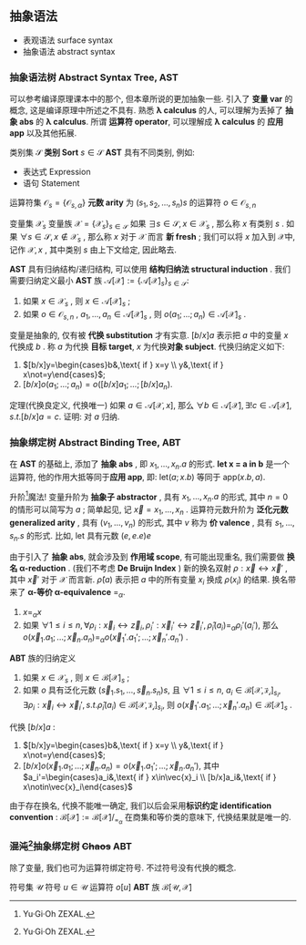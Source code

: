 ## 抽象语法
- 表观语法 surface syntax
- 抽象语法 abstract syntax

### 抽象语法树 Abstract Syntax Tree, AST

可以参考编译原理课本中的那个, 但本章所说的更加抽象一些. 
引入了 **变量 var** 的概念, 这是编译原理中所述之不具有.
熟悉 **λ calculus** 的人, 可以理解为丢掉了 **抽象 abs** 的 **λ calculus**.
所谓 **运算符 operator**, 可以理解成 **λ calculus** 的 **应用 app** 以及其他拓展. 

类别集 $\mathcal{S}$
**类别 Sort** $s\in\mathcal{S}$
**AST** 具有不同类别, 例如:
- 表达式 Expression
- 语句 Statement

运算符集 $\mathcal{O}_s=\{\mathcal{O}_{s,\alpha}\}$
**元数 arity** 为 $(s_1, s_2, ..., s_n)s$ 的运算符 $o\in\mathcal{O}_{s,n}$

变量集 $\mathcal{X}_s$
变量族 $\mathcal{X}=\{\mathcal{X}_s\}_{s\in\mathcal{S}}$
如果 $\exists s\in\mathcal{S}, x\in\mathcal{X}_s$ , 那么称 $x$ 有类别 $s$ .
如果 $\forall s\in\mathcal{S}, x\notin\mathcal{X}_s$ , 那么称 $x$ 对于 $\mathcal{X}$ 而言 **新 fresh** ;
我们可以将 $x$ 加入到 $\mathcal{X}$中, 记作 $\mathcal{X}, x$ ,
其中类别 $s$ 由上下文给定, 因此略去. 


**AST** 具有归纳结构/递归结构, 可以使用 **结构归纳法 structural induction** .
我们需要归纳定义最小 **AST** 族 $\mathcal{A}[\mathcal{X}]:=\{\mathcal{A}[\mathcal{X}]_s\}_{s\in \mathcal{S}}$:
1. 如果 $x\in\mathcal{X}_s$ , 则 $x\in\mathcal{A}[\mathcal{X}]_s$ ;
2. 如果 $o\in\mathcal{O}_{s,n}$ , $a_1, ..., a_n\in\mathcal{A}[\mathcal{X}]_s$ , 则 $o(a_1; ...; a_n)\in\mathcal{A}[\mathcal{X}]_s$ .


变量是抽象的, 仅有被 **代换 substitution** 才有实意.
$[b/x]a$ 表示把 $a$ 中的变量 $x$ 代换成 $b$ .
称 $a$ 为代换 **目标 target**, $x$ 为代换**对象 subject**.
代换归纳定义如下:
1. $[b/x]y=\begin{cases}b&,\text{ if } x=y \\ y&,\text{ if } x\not=y\end{cases}$;
2. $[b/x]o(a_1; ...; a_n)=o([b/x]a_1; ...; [b/x]a_n)$.


定理(代换良定义, 代换唯一)
如果 $a\in\mathcal{A}[\mathcal{X}, x]$, 那么 $\forall b\in\mathcal{A}[\mathcal{X}], \exists! c\in\mathcal{A}[\mathcal{X}], s.t. [b/x]a=c$.
证明: 对 $a$ 归纳. 


### 抽象绑定树 Abstract Binding Tree, ABT

在 **AST** 的基础上, 添加了 **抽象 abs** , 即 $x_1, ..., x_n.a$ 的形式.
**let x = a in b** 是一个运算符, 他的作用大抵等同于**应用 app**, 即:
$\text{let}(a; x.b)$ 等同于 $\text{app}(x.b, a)$.

升阶[^zexal]魔法!
变量升阶为 **抽象子 abstractor** , 具有 $x_1, ..., x_n.a$ 的形式, 其中 $n=0$ 的情形可以简写为 $a$ ; 简单起见, 记 $\vec{x}=x_1, ..., x_n$ .
运算符元数升阶为 **泛化元数 generalized arity** , 具有 $(v_1, ..., v_n)$ 的形式, 其中 $v$ 称为 **价 valence** , 具有 $s_1,...,s_n.s$ 的形式.
比如, $\text{let}$ 具有元数 $(e, e.e)e$

由于引入了 **抽象 abs**, 就会涉及到 **作用域 scope**,
有可能出现重名, 我们需要做 **换名 α-reduction** .
(我们不考虑 **De Bruijn Index** )
新的换名双射 $\rho:\vec{x}↔\vec{x}'$ , 其中 $\vec{x}'$ 对于 $\mathcal{X}$ 而言新.
$\hat\rho(a)$ 表示把 $a$ 中的所有变量 $x_i$ 换成 $\rho(x_i)$ 的结果.
换名带来了 **α-等价 α-equivalence** $=_α$.
1. $x=_αx$
2. 如果 $\forall 1\le i\le n, \forall \rho_i:\vec{x}_i↔\vec{z}_i, \rho_i':\vec{x}_i'↔\vec{z}_i', \hat\rho_i(a_i)=_α\rho_i'(a_i')$,
   那么 $o(\vec{x}_1.a_1; ...; \vec{x}_n.a_n)=_αo(\vec{x}_1'.a_1'; ...; \vec{x}_n'.a_n')$ .




**ABT** 族的归纳定义
1. 如果 $x\in\mathcal{X}_s$ , 则 $x\in\mathcal{B}[\mathcal{X}]_s$ ;
2. 如果 $o$ 具有泛化元数 $(\vec{s}_1.s_1, ..., \vec{s}_n.s_n)s$, 且 $\forall 1\le i\le n$,
   $a_i\in\mathcal{B}[\mathcal{X, \vec{x}_i}]_{s_i}, \exists \rho_i:\vec{x}_i ↔ \vec{x}_i', s.t.\hat\rho_i(a_i)\in\mathcal{B}[\mathcal{X, \vec{x}_i}]_{s_i}$, 
   则 $o(\vec{x}_1'.a_1; ...; \vec{x}_n'.a_n)\in\mathcal{B}[\mathcal{X}]_s$ .
   
代换 $[b/x]a$ :
1. $[b/x]y=\begin{cases}b&,\text{ if } x=y \\ y&,\text{ if } x\not=y\end{cases}$;
2. $[b/x]o(\vec{x}_1.a_1; ...; \vec{x}_n.a_n)=o(\vec{x}_1.a_1'; ...; \vec{x}_n.a_n')$,
   其中 $a_i'=\begin{cases}a_i&,\text{ if } x\in\vec{x}_i \\ [b/x]a_i&,\text{ if } x\notin\vec{x}_i\end{cases}$

由于存在换名, 代换不能唯一确定,
我们以后会采用**标识约定 identification convention** :
$\mathcal{B}[\mathcal{X}] := \mathcal{B}[\mathcal{X}]/_{=_α}$
在商集和等价类的意味下, 代换结果就是唯一的.

### ~~混沌~~[^zexal]抽象绑定树 ~~Chaos~~ ABT

除了变量, 我们也可为运算符绑定符号.
不过符号没有代换的概念.

符号集 $\mathcal{U}$
符号 $u\in\mathcal{U}$
运算符 $o[u]$
**ABT** 族 $\mathcal{B}[\mathcal{U}, \mathcal{X}]$

[^zexal]: Yu·Gi·Oh ZEXAL.